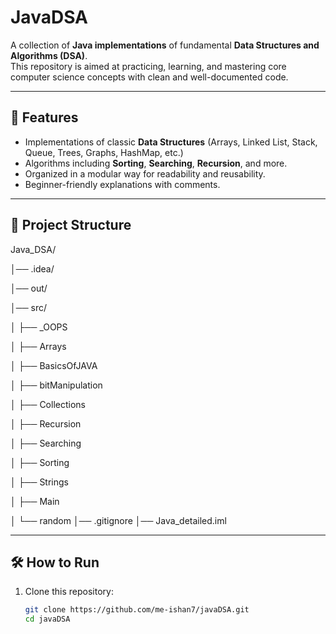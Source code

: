 # JavaDSA

A collection of **Java implementations** of fundamental **Data Structures and Algorithms (DSA)**.  
This repository is aimed at practicing, learning, and mastering core computer science concepts with clean and well-documented code.  

---

## 🚀 Features
- Implementations of classic **Data Structures** (Arrays, Linked List, Stack, Queue, Trees, Graphs, HashMap, etc.)
- Algorithms including **Sorting**, **Searching**, **Recursion**, and more.
- Organized in a modular way for readability and reusability.
- Beginner-friendly explanations with comments.

---

## 📂 Project Structure
Java_DSA/

│── .idea/

│── out/

│── src/

│   ├── _OOPS

│   ├── Arrays

│   ├── BasicsOfJAVA

│   ├── bitManipulation

│   ├── Collections

│   ├── Recursion

│   ├── Searching

│   ├── Sorting

│   ├── Strings

│   ├── Main

│   └── random
│── .gitignore
│── Java_detailed.iml

---

## 🛠️ How to Run
1. Clone this repository:
   ```bash
   git clone https://github.com/me-ishan7/javaDSA.git
   cd javaDSA

